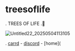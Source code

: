 # treesoflife
  .      TREES OF LIFE  .🔺️
 
![Untitled22_20250504113105](https://github.com/user-attachments/assets/801f53fc-c3cb-43d7-9787-9823e3a45a81)

 . [carrd](https://corruptedtower.carrd.co/)  - [discord](https://discord.gg/8FmmW6Wb) - [home](
